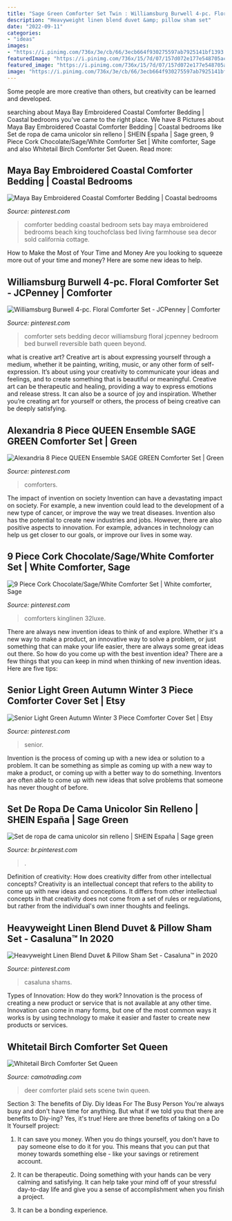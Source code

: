 ```yaml
---
title: "Sage Green Comforter Set Twin : Williamsburg Burwell 4-pc. Floral Comforter Set"
description: "Heavyweight linen blend duvet &amp; pillow sham set"
date: "2022-09-11"
categories:
- "ideas"
images:
- "https://i.pinimg.com/736x/3e/cb/66/3ecb664f930275597ab7925141bf1393.jpg"
featuredImage: "https://i.pinimg.com/736x/15/7d/07/157d072e177e548705ac2382af31914e.jpg"
featured_image: "https://i.pinimg.com/736x/15/7d/07/157d072e177e548705ac2382af31914e.jpg"
image: "https://i.pinimg.com/736x/3e/cb/66/3ecb664f930275597ab7925141bf1393.jpg"
---
```



Some people are more creative than others, but creativity can be learned and developed.

	

		
searching about Maya Bay Embroidered Coastal Comforter Bedding | Coastal bedrooms you've came to the right place. We have 8 Pictures about Maya Bay Embroidered Coastal Comforter Bedding | Coastal bedrooms like Set de ropa de cama unicolor sin relleno | SHEIN España | Sage green, 9 Piece Cork Chocolate/Sage/White Comforter Set | White comforter, Sage and also Whitetail Birch Comforter Set Queen. Read more:
		
    
## Maya Bay Embroidered Coastal Comforter Bedding | Coastal Bedrooms

<img loading=lazy src="https://i.pinimg.com/originals/e4/f4/74/e4f474b48e6246024d5da509a01b9d60.jpg" onerror="this.onerror=null;this.src='https://tse3.mm.bing.net/th?id=OIP.u_-ciizrJJ0kIdFbj-wUIAHaHa&amp;pid=15.1';" alt="Maya Bay Embroidered Coastal Comforter Bedding | Coastal bedrooms">

_Source: pinterest.com_

>comforter bedding coastal bedroom sets bay maya embroidered bedrooms beach king touchofclass bed living farmhouse sea decor sold california cottage. 

	

How to Make the Most of Your Time and Money
Are you looking to squeeze more out of your time and money? Here are some new ideas to help.

    
## Williamsburg Burwell 4-pc. Floral Comforter Set - JCPenney | Comforter

<img loading=lazy src="https://i.pinimg.com/736x/e5/5a/90/e55a90fa824821c1af86c027b8a1bf78--floral-comforter-comforter-sets.jpg" onerror="this.onerror=null;this.src='https://tse4.mm.bing.net/th?id=OIP.-EzfLduP0s7FQrGA1fDYVAHaHa&amp;pid=15.1';" alt="Williamsburg Burwell 4-pc. Floral Comforter Set - JCPenney | Comforter">

_Source: pinterest.com_

>comforter sets bedding decor williamsburg floral jcpenney bedroom bed burwell reversible bath queen beyond. 

	

what is creative art?
Creative art is about expressing yourself through a medium, whether it be painting, writing, music, or any other form of self-expression. It’s about using your creativity to communicate your ideas and feelings, and to create something that is beautiful or meaningful.
Creative art can be therapeutic and healing, providing a way to express emotions and release stress. It can also be a source of joy and inspiration. Whether you’re creating art for yourself or others, the process of being creative can be deeply satisfying.

    
## Alexandria 8 Piece QUEEN Ensemble SAGE GREEN Comforter Set | Green

<img loading=lazy src="https://i.pinimg.com/736x/b7/b1/a3/b7b1a3812336d01bcbe8b3c780b01e86--green-comforter-comforter-sets.jpg" onerror="this.onerror=null;this.src='https://tse2.mm.bing.net/th?id=OIP.1Nal_h72cKBz9dSNZxJ3_wHaFj&amp;pid=15.1';" alt="Alexandria 8 Piece QUEEN Ensemble SAGE GREEN Comforter Set | Green">

_Source: pinterest.com_

>comforters. 

	

The impact of invention on society
Invention can have a devastating impact on society. For example, a new invention could lead to the development of a new type of cancer, or improve the way we treat diseases. Invention also has the potential to create new industries and jobs. However, there are also positive aspects to innovation. For example, advances in technology can help us get closer to our goals, or improve our lives in some way.

    
## 9 Piece Cork Chocolate/Sage/White Comforter Set | White Comforter, Sage

<img loading=lazy src="https://i.pinimg.com/736x/68/1f/1b/681f1b066c963c63d5d52cda900d3ae1--comforter-sets-comforters.jpg" onerror="this.onerror=null;this.src='https://tse2.mm.bing.net/th?id=OIP.Yqg7L1GVq5lsoXz5TwjPvwHaGe&amp;pid=15.1';" alt="9 Piece Cork Chocolate/Sage/White Comforter Set | White comforter, Sage">

_Source: pinterest.com_

>comforters kinglinen 32luxe. 

	

There are always new invention ideas to think of and explore. Whether it's a new way to make a product, an innovative way to solve a problem, or just something that can make your life easier, there are always some great ideas out there. So how do you come up with the best invention idea? There are a few things that you can keep in mind when thinking of new invention ideas. Here are five tips: 

    
## Senior Light Green Autumn Winter 3 Piece Comforter Cover Set | Etsy

<img loading=lazy src="https://i.pinimg.com/736x/41/ee/40/41ee40f42ecdb5de98f5f80e7fd54880.jpg" onerror="this.onerror=null;this.src='https://tse1.mm.bing.net/th?id=OIP.qSTTdAjhPViQN4FN7S1YnQHaHa&amp;pid=15.1';" alt="Senior Light Green Autumn Winter 3 Piece Comforter Cover Set | Etsy">

_Source: pinterest.com_

>senior. 

	

Invention is the process of coming up with a new idea or solution to a problem. It can be something as simple as coming up with a new way to make a product, or coming up with a better way to do something. Inventors are often able to come up with new ideas that solve problems that someone has never thought of before.

    
## Set De Ropa De Cama Unicolor Sin Relleno | SHEIN España | Sage Green

<img loading=lazy src="https://i.pinimg.com/736x/3e/cb/66/3ecb664f930275597ab7925141bf1393.jpg" onerror="this.onerror=null;this.src='https://tse1.mm.bing.net/th?id=OIP.yhuns9zkB3B-o9noJAcoXgHaJ3&amp;pid=15.1';" alt="Set de ropa de cama unicolor sin relleno | SHEIN España | Sage green">

_Source: br.pinterest.com_

>. 

	

Definition of creativity: How does creativity differ from other intellectual concepts?
Creativity is an intellectual concept that refers to the ability to come up with new ideas and conceptions. It differs from other intellectual concepts in that creativity does not come from a set of rules or regulations, but rather from the individual's own inner thoughts and feelings.

    
## Heavyweight Linen Blend Duvet &amp; Pillow Sham Set - Casaluna™ In 2020

<img loading=lazy src="https://i.pinimg.com/736x/15/7d/07/157d072e177e548705ac2382af31914e.jpg" onerror="this.onerror=null;this.src='https://tse3.mm.bing.net/th?id=OIP.j-kJQee9qxOk8O-4gYrEkQHaHa&amp;pid=15.1';" alt="Heavyweight Linen Blend Duvet &amp; Pillow Sham Set - Casaluna™ in 2020">

_Source: pinterest.com_

>casaluna shams. 

	

Types of Innovation: How do they work?
Innovation is the process of creating a new product or service that is not available at any other time. Innovation can come in many forms, but one of the most common ways it works is by using technology to make it easier and faster to create new products or services.

    
## Whitetail Birch Comforter Set Queen

<img loading=lazy src="https://sep.yimg.com/ay/yhst-16688783476651/deer-scene-plaid-comforter-set-queen-4.gif" onerror="this.onerror=null;this.src='https://tse4.mm.bing.net/th?id=OIP.mxkeeSDNW3O6SJtPNeFkxAHaGb&amp;pid=15.1';" alt="Whitetail Birch Comforter Set Queen">

_Source: camotrading.com_

>deer comforter plaid sets scene twin queen. 

	

Section 3: The benefits of Diy.
Diy Ideas For The Busy Person
You're always busy and don't have time for anything. But what if we told you that there are benefits to Diy-ing? Yes, it's true! Here are three benefits of taking on a Do It Yourself project:

1. It can save you money. When you do things yourself, you don't have to pay someone else to do it for you. This means that you can put that money towards something else - like your savings or retirement account.

2. It can be therapeutic. Doing something with your hands can be very calming and satisfying. It can help take your mind off of your stressful day-to-day life and give you a sense of accomplishment when you finish a project.

3. It can be a bonding experience.


